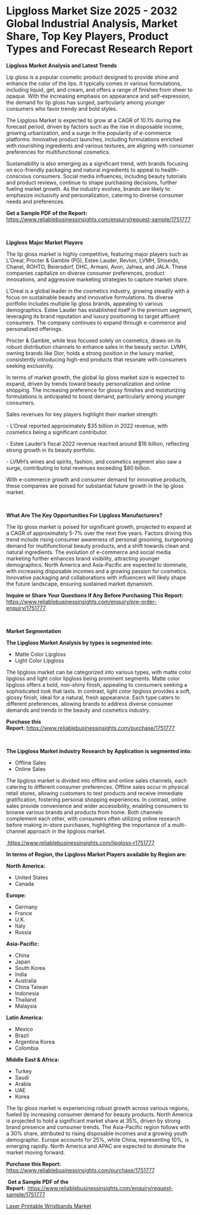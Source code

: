 <p><h1>Lipgloss Market Size 2025 - 2032 Global Industrial Analysis, Market Share, Top Key Players, Product Types and Forecast Research Report</h1></p><p><strong>Lipgloss Market Analysis and Latest Trends</strong></p>
<p><p>Lip gloss is a popular cosmetic product designed to provide shine and enhance the color of the lips. It typically comes in various formulations, including liquid, gel, and cream, and offers a range of finishes from sheer to opaque. With the increasing emphasis on appearance and self-expression, the demand for lip gloss has surged, particularly among younger consumers who favor trendy and bold styles.</p><p>The Lipgloss Market is expected to grow at a CAGR of 10.1% during the forecast period, driven by factors such as the rise in disposable income, growing urbanization, and a surge in the popularity of e-commerce platforms. Innovative product launches, including formulations enriched with nourishing ingredients and various textures, are aligning with consumer preferences for multifunctional cosmetics.</p><p>Sustainability is also emerging as a significant trend, with brands focusing on eco-friendly packaging and natural ingredients to appeal to health-conscious consumers. Social media influences, including beauty tutorials and product reviews, continue to shape purchasing decisions, further fueling market growth. As the industry evolves, brands are likely to emphasize inclusivity and personalization, catering to diverse consumer needs and preferences.</p></p>
<p><strong>Get a Sample PDF of the Report:&nbsp;</strong> <a href="https://www.reliablebusinessinsights.com/enquiry/request-sample/1751777?utm_campaign=3321&utm_medium=2&utm_source=Github&utm_content=ia&utm_term=04042025&utm_id=lipgloss">https://www.reliablebusinessinsights.com/enquiry/request-sample/1751777</a></p>
<p>&nbsp;</p>
<p><strong>Lipgloss Major Market Players</strong></p>
<p><p>The lip gloss market is highly competitive, featuring major players such as L'Oreal, Procter & Gamble (PG), Estee Lauder, Revlon, LVMH, Shiseido, Chanel, ROHTO, Beiersdorf, DHC, Armani, Avon, Jahwa, and JALA. These companies capitalize on diverse consumer preferences, product innovations, and aggressive marketing strategies to capture market share.</p><p>L'Oreal is a global leader in the cosmetics industry, growing steadily with a focus on sustainable beauty and innovative formulations. Its diverse portfolio includes multiple lip gloss brands, appealing to various demographics. Estee Lauder has established itself in the premium segment, leveraging its brand reputation and luxury positioning to target affluent consumers. The company continues to expand through e-commerce and personalized offerings.</p><p>Procter & Gamble, while less focused solely on cosmetics, draws on its robust distribution channels to enhance sales in the beauty sector. LVMH, owning brands like Dior, holds a strong position in the luxury market, consistently introducing high-end products that resonate with consumers seeking exclusivity.</p><p>In terms of market growth, the global lip gloss market size is expected to expand, driven by trends toward beauty personalization and online shopping. The increasing preference for glossy finishes and moisturizing formulations is anticipated to boost demand, particularly among younger consumers.</p><p>Sales revenues for key players highlight their market strength: </p><p>- L'Oreal reported approximately $35 billion in 2022 revenue, with cosmetics being a significant contributor.</p><p>- Estee Lauder’s fiscal 2022 revenue reached around $16 billion, reflecting strong growth in its beauty portfolio.</p><p>- LVMH’s wines and spirits, fashion, and cosmetics segment also saw a surge, contributing to total revenues exceeding $80 billion.</p><p>With e-commerce growth and consumer demand for innovative products, these companies are poised for substantial future growth in the lip gloss market.</p></p>
<p>&nbsp;</p>
<p><strong>What Are The Key Opportunities For Lipgloss Manufacturers?</strong></p>
<p><p>The lip gloss market is poised for significant growth, projected to expand at a CAGR of approximately 5-7% over the next five years. Factors driving this trend include rising consumer awareness of personal grooming, burgeoning demand for multifunctional beauty products, and a shift towards clean and natural ingredients. The evolution of e-commerce and social media marketing further enhances brand visibility, attracting younger demographics. North America and Asia-Pacific are expected to dominate, with increasing disposable incomes and a growing passion for cosmetics. Innovative packaging and collaborations with influencers will likely shape the future landscape, ensuring sustained market dynamism.</p></p>
<p><strong>Inquire or Share Your Questions If Any Before Purchasing This Report:</strong> <a href="https://www.reliablebusinessinsights.com/enquiry/pre-order-enquiry/1751777?utm_campaign=3321&utm_medium=2&utm_source=Github&utm_content=ia&utm_term=04042025&utm_id=lipgloss">https://www.reliablebusinessinsights.com/enquiry/pre-order-enquiry/1751777</a></p>
<p>&nbsp;</p>
<p><strong>Market Segmentation</strong></p>
<p><strong>The Lipgloss Market Analysis by types is segmented into:</strong></p>
<p><ul><li>Matte Color Lipgloss</li><li>Light Color Lipgloss</li></ul></p>
<p><p>The lipgloss market can be categorized into various types, with matte color lipgloss and light color lipgloss being prominent segments. Matte color lipgloss offers a bold, non-shiny finish, appealing to consumers seeking a sophisticated look that lasts. In contrast, light color lipgloss provides a soft, glossy finish, ideal for a natural, fresh appearance. Each type caters to different preferences, allowing brands to address diverse consumer demands and trends in the beauty and cosmetics industry.</p></p>
<p><strong>Purchase this Report:&nbsp;</strong><a href="https://www.reliablebusinessinsights.com/purchase/1751777?utm_campaign=3321&utm_medium=2&utm_source=Github&utm_content=ia&utm_term=04042025&utm_id=lipgloss">https://www.reliablebusinessinsights.com/purchase/1751777</a></p>
<p>&nbsp;</p>
<p><strong>The Lipgloss Market Industry Research by Application is segmented into:</strong></p>
<p><ul><li>Offline Sales</li><li>Online Sales</li></ul></p>
<p><p>The lipgloss market is divided into offline and online sales channels, each catering to different consumer preferences. Offline sales occur in physical retail stores, allowing customers to test products and receive immediate gratification, fostering personal shopping experiences. In contrast, online sales provide convenience and wider accessibility, enabling consumers to browse various brands and products from home. Both channels complement each other, with consumers often utilizing online research before making in-store purchases, highlighting the importance of a multi-channel approach in the lipgloss market.</p></p>
<p><a href="https://www.reliablebusinessinsights.com/lipgloss-r1751777?utm_campaign=3321&utm_medium=2&utm_source=Github&utm_content=ia&utm_term=04042025&utm_id=lipgloss">&nbsp;https://www.reliablebusinessinsights.com/lipgloss-r1751777</a></p>
<p><strong>In terms of Region, the Lipgloss Market Players available by Region are:</strong></p>
<p>
    <p> <strong> North America: </strong>
        <ul>
            <li>United States</li>
            <li>Canada</li>
        </ul>
        </p> 
    <p> <strong> Europe: </strong>
        <ul>
            <li>Germany</li>
            <li>France</li>
            <li>U.K.</li>
            <li>Italy</li>
            <li>Russia</li>
        </ul>
        </p> 
    <p> <strong> Asia-Pacific: </strong>
        <ul>
            <li>China</li>
            <li>Japan</li>
            <li>South Korea</li>
            <li>India</li>
            <li>Australia</li>
            <li>China Taiwan</li>
            <li>Indonesia</li>
            <li>Thailand</li>
            <li>Malaysia</li>
        </ul>
        </p> 
    <p> <strong> Latin America: </strong>
        <ul>
            <li>Mexico</li>
            <li>Brazil</li>
            <li>Argentina Korea</li>
            <li>Colombia</li>
        </ul>
        </p> 
    <p> <strong> Middle East & Africa: </strong>
        <ul>
            <li>Turkey</li>
            <li>Saudi</li>
            <li>Arabia</li>
            <li>UAE</li>
            <li>Korea</li>
        </ul>
    </p>
    </p>
<p><p>The lip gloss market is experiencing robust growth across various regions, fueled by increasing consumer demand for beauty products. North America is projected to hold a significant market share at 35%, driven by strong brand presence and consumer trends. The Asia-Pacific region follows with a 30% share, attributed to rising disposable incomes and a growing youth demographic. Europe accounts for 25%, while China, representing 10%, is emerging rapidly. North America and APAC are expected to dominate the market moving forward.</p></p>
<p><strong>Purchase this Report: </strong><a href="https://www.reliablebusinessinsights.com/purchase/1751777?utm_campaign=3321&utm_medium=2&utm_source=Github&utm_content=ia&utm_term=04042025&utm_id=lipgloss">https://www.reliablebusinessinsights.com/purchase/1751777</a></p>
<p>&nbsp;<strong>Get a Sample PDF of the Report:&nbsp;&nbsp;</strong><a href="https://www.reliablebusinessinsights.com/enquiry/request-sample/1751777?utm_campaign=3321&utm_medium=2&utm_source=Github&utm_content=ia&utm_term=04042025&utm_id=lipgloss">https://www.reliablebusinessinsights.com/enquiry/request-sample/1751777</a></p>
<p><strong></strong></p>
<p><p><a href="https://github.com/rodinayygacklezi/Market-Research-Report-List-1/blob/main/laser-printable-wristbands-market.md?utm_campaign=3321&utm_medium=2&utm_source=Github&utm_content=ia&utm_term=04042025&utm_id=lipgloss">Laser Printable Wristbands Market</a></p></p>